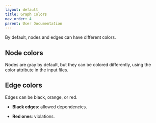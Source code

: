 ```yaml
---
layout: default
title: Graph Colors
nav_order: 4
parent: User Documentation
---
```


By default, nodes and edges can have different colors.

## Node colors
Nodes are gray by default, but they can be colored differently, using the color attribute in the input files.

## Edge colors
Edges can be black, orange, or red.


- __Black edges__: allowed dependencies.

- __Red ones__: violations.